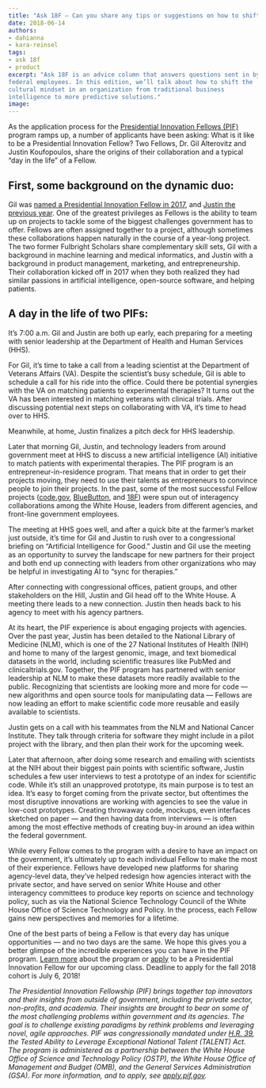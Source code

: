 ```yaml
---
title: "Ask 18F — Can you share any tips or suggestions on how to shift the cultural mindset of my organization?"
date: 2018-06-14
authors:
- dahianna
- kara-reinsel
tags:
- ask 18f
- product
excerpt: "Ask 18F is an advice column that answers questions sent in by
federal employees. In this edition, we’ll talk about how to shift the
cultural mindset in an organization from traditional business
intelligence to more predictive solutions."
image:
---
```


As the application process for the [Presidential Innovation Fellows
(PIF)](https://apply.pif.gov/) program ramps up, a number of applicants
have been asking: What is it like to be a Presidential Innovation
Fellow? Two Fellows, Dr. Gil Alterovitz and Justin Koufopoulos, share
the origins of their collaboration and a typical “day in the life” of a
Fellow.

## First, some background on the dynamic duo:

Gil was [named a Presidential Innovation Fellow in
2017](https://www.gsa.gov/blog/2017/11/30/Meet-the-Newest-Presidential-Innovation-Fellows),
and [Justin the previous
year](https://obamawhitehouse.archives.gov/blog/2016/01/26/meet-newest-presidential-innovation-fellows).
One of the greatest privileges as Fellows is the ability to team up on
projects to tackle some of the biggest challenges government has to
offer. Fellows are often assigned together to a project, although
sometimes these collaborations happen naturally in the course of a
year-long project. The two former Fulbright Scholars share complementary
skill sets, Gil with a background in machine learning and medical
informatics, and Justin with a background in product management,
marketing, and entrepreneurship. Their collaboration kicked off in 2017
when they both realized they had similar passions in artificial
intelligence, open-source software, and helping patients.

## A day in the life of two PIFs:

It’s 7:00 a.m. Gil and Justin are both up early, each preparing for a
meeting with senior leadership at the Department of Health and Human
Services (HHS).

For Gil, it’s time to take a call from a leading scientist at the
Department of Veterans Affairs (VA). Despite the scientist’s busy
schedule, Gil is able to schedule a call for his ride into the office.
Could there be potential synergies with the VA on matching patients to
experimental therapies? It turns out the VA has been interested in
matching veterans with clinical trials. After discussing potential next
steps on collaborating with VA, it’s time to head over to HHS.

Meanwhile, at home, Justin finalizes a pitch deck for HHS leadership.

Later that morning Gil, Justin, and technology leaders from around
government meet at HHS to discuss a new artificial intelligence (AI)
initiative to match patients with experimental therapies. The PIF
program is an entrepreneur-in-residence program. That means that in
order to get their projects moving, they need to use their talents as
entrepreneurs to convince people to join their projects. In the past,
some of the most successful Fellow projects
([code.gov](https://code.gov/),
[BlueButton](https://www.healthit.gov/topic/health-it-initiatives/blue-button),
and [18F](https://18f.gsa.gov/)) were spun out of interagency
collaborations among the White House, leaders from different agencies,
and front-line government employees.

The meeting at HHS goes well, and after a quick bite at the farmer’s
market just outside, it’s time for Gil and Justin to rush over to a
congressional briefing on “Artificial Intelligence for Good.” Justin and
Gil use the meeting as an opportunity to survey the landscape for new
partners for their project and both end up connecting with leaders from
other organizations who may be helpful in investigating AI to “sync for
therapies.”

After connecting with congressional offices, patient groups, and other
stakeholders on the Hill, Justin and Gil head off to the White House. A
meeting there leads to a new connection. Justin then heads back to his
agency to meet with his agency partners.

At its heart, the PIF experience is about engaging projects with
agencies. Over the past year, Justin has been detailed to the National
Library of Medicine (NLM), which is one of the 27 National Institutes of
Health (NIH) and home to many of the largest genomic, image, and text
biomedical datasets in the world, including scientific treasures like
PubMed and clinicaltrials.gov. Together, the PIF program has partnered
with senior leadership at NLM to make these datasets more readily
available to the public. Recognizing that scientists are looking more
and more for code — new algorithms and open source tools for
manipulating data — Fellows are now leading an effort to make scientific
code more reusable and easily available to scientists.

Justin gets on a call with his teammates from the NLM and National
Cancer Institute. They talk through criteria for software they might
include in a pilot project with the library, and then plan their work
for the upcoming week.

Later that afternoon, after doing some research and emailing with
scientists at the NIH about their biggest pain points with scientific
software, Justin schedules a few user interviews to test a prototype of
an index for scientific code. While it’s still an unapproved prototype,
its main purpose is to test an idea. It’s easy to forget coming from the
private sector, but oftentimes the most disruptive innovations are
working with agencies to see the value in low-cost prototypes. Creating
throwaway code, mockups, even interfaces sketched on paper — and then
having data from interviews — is often among the most effective methods
of creating buy-in around an idea within the federal government.

While every Fellow comes to the program with a desire to have an impact
on the government, it’s ultimately up to each individual Fellow to make
the most of their experience. Fellows have developed new platforms for
sharing agency-level data, they’ve helped redesign how agencies interact
with the private sector, and have served on senior White House and other
interagency committees to produce key reports on science and technology
policy, such as via the National Science Technology Council of the White
House Office of Science Technology and Policy. In the process, each
Fellow gains new perspectives and memories for a lifetime.

One of the best parts of being a Fellow is that every day has unique
opportunities — and no two days are the same. We hope this gives you a
better glimpse of the incredible experiences you can have in the PIF
program. [Learn more](https://presidentialinnovationfellows.gov/)
about the program or [apply](https://apply.pif.gov/) to be a
Presidential Innovation Fellow for our upcoming class. Deadline to apply
for the fall 2018 cohort is July 6, 2018!

*The Presidential Innovation Fellowship (PIF) brings together top
innovators and their insights from outside of government, including the
private sector, non-profits, and academia. Their insights are brought to
bear on some of the most challenging problems within government and its
agencies. The goal is to challenge existing paradigms by rethink
problems and leveraging novel, agile approaches. PIF was congressionally
mandated under [H.R.
39](https://www.congress.gov/bill/115th-congress/house-bill/39), the
Tested Ability to Leverage Exceptional National Talent (TALENT) Act. The
program is administered as a partnership between the White House Office
of Science and Technology Policy (OSTP), the White House Office of
Management and Budget (OMB), and the General Services Administration
(GSA). For more information, and to apply, see
[apply.pif.gov](https://apply.pif.gov/).*
